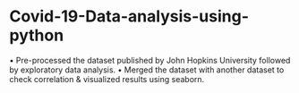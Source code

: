 # Covid-19-Data-analysis-using-python
•	Pre-processed the dataset published by John Hopkins University followed by exploratory data analysis.
•	Merged the dataset with another dataset to check correlation & visualized results using seaborn.
